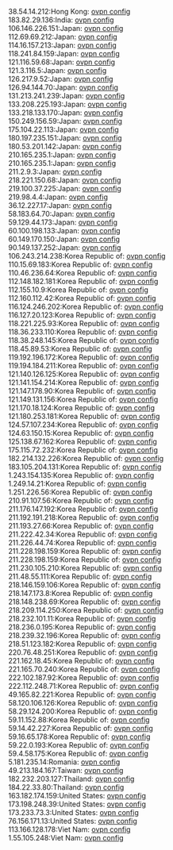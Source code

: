 38.54.14.212:Hong Kong: [ovpn config](vpn/38_54_14_212.ovpn)  
183.82.29.136:India: [ovpn config](vpn/183_82_29_136.ovpn)  
106.146.226.151:Japan: [ovpn config](vpn/106_146_226_151.ovpn)  
112.69.69.212:Japan: [ovpn config](vpn/112_69_69_212.ovpn)  
114.16.157.213:Japan: [ovpn config](vpn/114_16_157_213.ovpn)  
118.241.84.159:Japan: [ovpn config](vpn/118_241_84_159.ovpn)  
121.116.59.68:Japan: [ovpn config](vpn/121_116_59_68.ovpn)  
121.3.116.5:Japan: [ovpn config](vpn/121_3_116_5.ovpn)  
126.217.9.52:Japan: [ovpn config](vpn/126_217_9_52.ovpn)  
126.94.144.70:Japan: [ovpn config](vpn/126_94_144_70.ovpn)  
131.213.241.239:Japan: [ovpn config](vpn/131_213_241_239.ovpn)  
133.208.225.193:Japan: [ovpn config](vpn/133_208_225_193.ovpn)  
133.218.133.170:Japan: [ovpn config](vpn/133_218_133_170.ovpn)  
150.249.156.59:Japan: [ovpn config](vpn/150_249_156_59.ovpn)  
175.104.22.113:Japan: [ovpn config](vpn/175_104_22_113.ovpn)  
180.197.235.151:Japan: [ovpn config](vpn/180_197_235_151.ovpn)  
180.53.201.142:Japan: [ovpn config](vpn/180_53_201_142.ovpn)  
210.165.235.1:Japan: [ovpn config](vpn/210_165_235_1.ovpn)  
210.165.235.1:Japan: [ovpn config](vpn/210_165_235_1.ovpn)  
211.2.9.3:Japan: [ovpn config](vpn/211_2_9_3.ovpn)  
218.221.150.68:Japan: [ovpn config](vpn/218_221_150_68.ovpn)  
219.100.37.225:Japan: [ovpn config](vpn/219_100_37_225.ovpn)  
219.98.4.4:Japan: [ovpn config](vpn/219_98_4_4.ovpn)  
36.12.227.17:Japan: [ovpn config](vpn/36_12_227_17.ovpn)  
58.183.64.70:Japan: [ovpn config](vpn/58_183_64_70.ovpn)  
59.129.44.173:Japan: [ovpn config](vpn/59_129_44_173.ovpn)  
60.100.198.133:Japan: [ovpn config](vpn/60_100_198_133.ovpn)  
60.149.170.150:Japan: [ovpn config](vpn/60_149_170_150.ovpn)  
90.149.137.252:Japan: [ovpn config](vpn/90_149_137_252.ovpn)  
106.243.214.238:Korea Republic of: [ovpn config](vpn/106_243_214_238.ovpn)  
110.15.69.183:Korea Republic of: [ovpn config](vpn/110_15_69_183.ovpn)  
110.46.236.64:Korea Republic of: [ovpn config](vpn/110_46_236_64.ovpn)  
112.148.182.181:Korea Republic of: [ovpn config](vpn/112_148_182_181.ovpn)  
112.155.10.9:Korea Republic of: [ovpn config](vpn/112_155_10_9.ovpn)  
112.160.112.42:Korea Republic of: [ovpn config](vpn/112_160_112_42.ovpn)  
116.124.246.202:Korea Republic of: [ovpn config](vpn/116_124_246_202.ovpn)  
116.127.20.123:Korea Republic of: [ovpn config](vpn/116_127_20_123.ovpn)  
118.221.225.93:Korea Republic of: [ovpn config](vpn/118_221_225_93.ovpn)  
118.36.233.110:Korea Republic of: [ovpn config](vpn/118_36_233_110.ovpn)  
118.38.248.145:Korea Republic of: [ovpn config](vpn/118_38_248_145.ovpn)  
118.45.89.53:Korea Republic of: [ovpn config](vpn/118_45_89_53.ovpn)  
119.192.196.172:Korea Republic of: [ovpn config](vpn/119_192_196_172.ovpn)  
119.194.184.211:Korea Republic of: [ovpn config](vpn/119_194_184_211.ovpn)  
121.140.126.125:Korea Republic of: [ovpn config](vpn/121_140_126_125.ovpn)  
121.141.154.214:Korea Republic of: [ovpn config](vpn/121_141_154_214.ovpn)  
121.147.178.90:Korea Republic of: [ovpn config](vpn/121_147_178_90.ovpn)  
121.149.131.156:Korea Republic of: [ovpn config](vpn/121_149_131_156.ovpn)  
121.170.18.124:Korea Republic of: [ovpn config](vpn/121_170_18_124.ovpn)  
121.180.253.181:Korea Republic of: [ovpn config](vpn/121_180_253_181.ovpn)  
124.57.107.234:Korea Republic of: [ovpn config](vpn/124_57_107_234.ovpn)  
124.63.150.15:Korea Republic of: [ovpn config](vpn/124_63_150_15.ovpn)  
125.138.67.162:Korea Republic of: [ovpn config](vpn/125_138_67_162.ovpn)  
175.115.72.232:Korea Republic of: [ovpn config](vpn/175_115_72_232.ovpn)  
182.214.132.226:Korea Republic of: [ovpn config](vpn/182_214_132_226.ovpn)  
183.105.204.131:Korea Republic of: [ovpn config](vpn/183_105_204_131.ovpn)  
1.243.154.135:Korea Republic of: [ovpn config](vpn/1_243_154_135.ovpn)  
1.249.14.21:Korea Republic of: [ovpn config](vpn/1_249_14_21.ovpn)  
1.251.226.56:Korea Republic of: [ovpn config](vpn/1_251_226_56.ovpn)  
210.91.107.56:Korea Republic of: [ovpn config](vpn/210_91_107_56.ovpn)  
211.176.147.192:Korea Republic of: [ovpn config](vpn/211_176_147_192.ovpn)  
211.192.191.218:Korea Republic of: [ovpn config](vpn/211_192_191_218.ovpn)  
211.193.27.66:Korea Republic of: [ovpn config](vpn/211_193_27_66.ovpn)  
211.222.42.34:Korea Republic of: [ovpn config](vpn/211_222_42_34.ovpn)  
211.226.44.74:Korea Republic of: [ovpn config](vpn/211_226_44_74.ovpn)  
211.228.198.159:Korea Republic of: [ovpn config](vpn/211_228_198_159.ovpn)  
211.228.198.159:Korea Republic of: [ovpn config](vpn/211_228_198_159.ovpn)  
211.230.105.210:Korea Republic of: [ovpn config](vpn/211_230_105_210.ovpn)  
211.48.55.111:Korea Republic of: [ovpn config](vpn/211_48_55_111.ovpn)  
218.146.159.106:Korea Republic of: [ovpn config](vpn/218_146_159_106.ovpn)  
218.147.173.8:Korea Republic of: [ovpn config](vpn/218_147_173_8.ovpn)  
218.148.238.69:Korea Republic of: [ovpn config](vpn/218_148_238_69.ovpn)  
218.209.114.250:Korea Republic of: [ovpn config](vpn/218_209_114_250.ovpn)  
218.232.101.11:Korea Republic of: [ovpn config](vpn/218_232_101_11.ovpn)  
218.236.0.195:Korea Republic of: [ovpn config](vpn/218_236_0_195.ovpn)  
218.239.32.196:Korea Republic of: [ovpn config](vpn/218_239_32_196.ovpn)  
218.51.123.182:Korea Republic of: [ovpn config](vpn/218_51_123_182.ovpn)  
220.76.48.251:Korea Republic of: [ovpn config](vpn/220_76_48_251.ovpn)  
221.162.18.45:Korea Republic of: [ovpn config](vpn/221_162_18_45.ovpn)  
221.165.70.240:Korea Republic of: [ovpn config](vpn/221_165_70_240.ovpn)  
222.102.187.92:Korea Republic of: [ovpn config](vpn/222_102_187_92.ovpn)  
222.112.248.71:Korea Republic of: [ovpn config](vpn/222_112_248_71.ovpn)  
49.165.82.221:Korea Republic of: [ovpn config](vpn/49_165_82_221.ovpn)  
58.120.106.126:Korea Republic of: [ovpn config](vpn/58_120_106_126.ovpn)  
58.29.124.200:Korea Republic of: [ovpn config](vpn/58_29_124_200.ovpn)  
59.11.152.88:Korea Republic of: [ovpn config](vpn/59_11_152_88.ovpn)  
59.14.42.227:Korea Republic of: [ovpn config](vpn/59_14_42_227.ovpn)  
59.16.65.178:Korea Republic of: [ovpn config](vpn/59_16_65_178.ovpn)  
59.22.0.193:Korea Republic of: [ovpn config](vpn/59_22_0_193.ovpn)  
59.4.58.175:Korea Republic of: [ovpn config](vpn/59_4_58_175.ovpn)  
5.181.235.14:Romania: [ovpn config](vpn/5_181_235_14.ovpn)  
49.213.184.167:Taiwan: [ovpn config](vpn/49_213_184_167.ovpn)  
182.232.203.127:Thailand: [ovpn config](vpn/182_232_203_127.ovpn)  
184.22.33.80:Thailand: [ovpn config](vpn/184_22_33_80.ovpn)  
163.182.174.159:United States: [ovpn config](vpn/163_182_174_159.ovpn)  
173.198.248.39:United States: [ovpn config](vpn/173_198_248_39.ovpn)  
173.233.73.3:United States: [ovpn config](vpn/173_233_73_3.ovpn)  
76.156.171.13:United States: [ovpn config](vpn/76_156_171_13.ovpn)  
113.166.128.178:Viet Nam: [ovpn config](vpn/113_166_128_178.ovpn)  
1.55.105.248:Viet Nam: [ovpn config](vpn/1_55_105_248.ovpn)  
